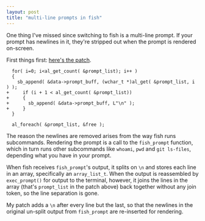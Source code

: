 ```yaml
---
layout: post
title: "multi-line prompts in fish"
---
```


One thing I've missed since switching to fish is a multi-line prompt. If your prompt has newlines in it, they're stripped out when the prompt is rendered on-screen.

First things first: [here's the patch](http://github.com/benhoskings/fish/commit/3e589050b1ab69e07982fb48e8a3bc80ccf1b09b).

      for( i=0; i<al_get_count( &prompt_list); i++ )
      {
        sb_append( &data->prompt_buff, (wchar_t *)al_get( &prompt_list, i ) );
    +     if (i + 1 < al_get_count( &prompt_list))
    +     {
    +       sb_append( &data->prompt_buff, L"\n" );
    +     }
      }

      al_foreach( &prompt_list, &free );

The reason the newlines are removed arises from the way fish runs subcommands. Rendering the prompt is a call to the `fish_prompt` function, which in turn runs other subcommands like `whoami`, `pwd` and `git ls-files`, depending what you have in your prompt.

When fish receives `fish_prompt`'s output, it splits on `\n` and stores each line in an array, specifically an `array_list_t`. When the output is reassembled by `exec_prompt()` for output to the terminal, however, it joins the lines in the array (that's `prompt_list` in the patch above) back together without any join token, so the line separation is gone.

My patch adds a `\n` after every line but the last, so that the newlines in the original un-split output from `fish_prompt` are re-inserted for rendering.
